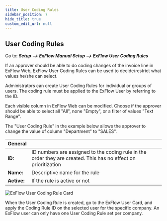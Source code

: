 ```yaml
---
title: User Coding Rules
sidebar_position: 7
hide_title: true
custom_edit_url: null
---
```

## User Coding Rules

Go to: ***Setup \--\> ExFlow Manual Setup \--\> ExFlow User Coding Rules***

If an approver should be able to do coding changes of the invoice line in ExFlow Web, ExFlow User Coding Rules can be used to decide/restrict what values he/she can select.

Administrators can create User Coding Rules for individual or groups of users. The coding rule must be applied to the ExFlow User by referring to the ID.

Each visible column in ExFlow Web can be modified. Choose if the approver should be able to select all "All", none "Empty", or a filter of values "Text Range".

The "User Coding Rule" in the example below allows the approver to change the value of column "Department" to "SALES".

| General      |	|
|:-|:-|
|**ID:**        | ID numbers are assigned to the coding rule in the order they are created. This has no effect on prioritization
| **Name:**     | Descriptive name for the rule
| **Active:**   | If the rule is active or not

![ExFlow User Coding Rule Card](@site/static/img/media/user-coding-rules-001.png)

When the User Coding Rule is created, go to the ExFlow User Card, and apply the Coding Rule ID on the selected user for the specific company. An ExFlow user can only have one User Coding Rule set per company.

